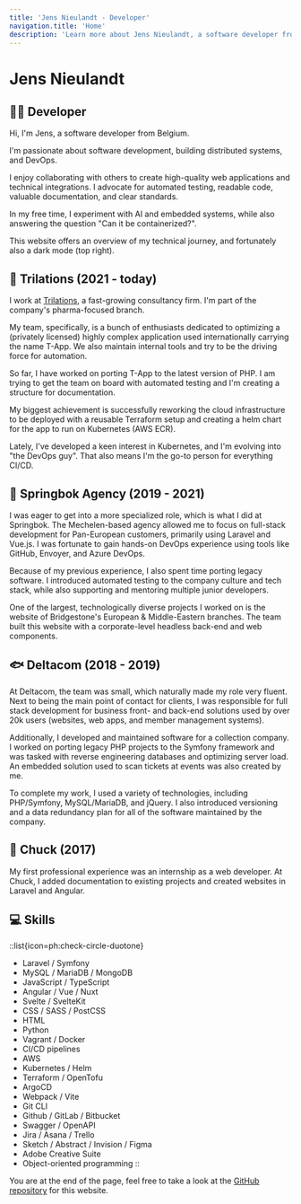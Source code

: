 ```yaml
---
title: 'Jens Nieulandt - Developer'
navigation.title: 'Home'
description: 'Learn more about Jens Nieulandt, a software developer from Belgium. He enjoys collaborating with others to create high-quality web applications and technical integrations.'
---
```


# Jens Nieulandt

## :technologist: Developer

Hi, I'm Jens, a software developer from Belgium.

I'm passionate about software development, building distributed systems, and DevOps.

I enjoy collaborating with others to create high-quality web applications and technical integrations. I advocate for automated testing, readable code, valuable documentation, and clear standards.

In my free time, I experiment with AI and embedded systems, while also answering the question "Can it be containerized?".

This website offers an overview of my technical journey, and fortunately also a dark mode (top right).

## :flamingo: Trilations (2021 - today)

I work at [Trilations](https://www.trilations.com), a fast-growing consultancy firm. I'm part of the company's pharma-focused branch.

My team, specifically, is a bunch of enthusiasts dedicated to optimizing a (privately licensed) highly complex application used internationally carrying the name T-App. We also maintain internal tools and try to be the driving force for automation.

So far, I have worked on porting T-App to the latest version of PHP. I am trying to get the team on board with automated testing and I'm creating a structure for documentation.

My biggest achievement is successfully reworking the cloud infrastructure to be deployed with a reusable Terraform setup and creating a helm chart for the app to run on Kubernetes (AWS ECR).

Lately, I've developed a keen interest in Kubernetes, and I'm evolving into "the DevOps guy". That also means I'm the go-to person for everything CI/CD.

## :deer: Springbok Agency (2019 - 2021)

I was eager to get into a more specialized role, which is what I did at Springbok. The Mechelen-based agency allowed me to focus on full-stack development for Pan-European customers, primarily using Laravel and Vue.js. I was fortunate to gain hands-on DevOps experience using tools like GitHub, Envoyer, and Azure DevOps.

Because of my previous experience, I also spent time porting legacy software. I introduced automated testing to the company culture and tech stack, while also supporting and mentoring multiple junior developers.

One of the largest, technologically diverse projects I worked on is the website of Bridgestone's European & Middle-Eastern branches. The team built this website with a corporate-level headless back-end and web components.

## :fish: Deltacom (2018 - 2019)

At Deltacom, the team was small, which naturally made my role very fluent. Next to being the main point of contact for clients, I was responsible for full stack development for business front- and back-end solutions used by over 20k users (websites, web apps, and member management systems).

Additionally, I developed and maintained software for a collection company. I worked on porting legacy PHP projects to the Symfony framework and was tasked with reverse engineering databases and optimizing server load. An embedded solution used to scan tickets at events was also created by me.

To complete my work, I used a variety of technologies, including PHP/Symfony, MySQL/MariaDB, and jQuery. I also introduced versioning and a data redundancy plan for all of the software maintained by the company.

## :beaver: Chuck (2017)

My first professional experience was an internship as a web developer. At Chuck, I added documentation to existing projects and created websites in Laravel and Angular.

## :computer: Skills

::list{icon=ph:check-circle-duotone}
- Laravel / Symfony
- MySQL / MariaDB / MongoDB
- JavaScript / TypeScript
- Angular / Vue / Nuxt
- Svelte / SvelteKit
- CSS / SASS / PostCSS
- HTML
- Python
- Vagrant / Docker
- CI/CD pipelines
- AWS
- Kubernetes / Helm
- Terraform / OpenTofu
- ArgoCD
- Webpack / Vite
- Git CLI
- Github / GitLab / Bitbucket
- Swagger / OpenAPI
- Jira / Asana / Trello
- Sketch / Abstract / Invision / Figma
- Adobe Creative Suite
- Object-oriented programming
::

You are at the end of the page, feel free to take a look at the [GitHub repository](https://github.com/jensnieulandt/jensnieulandt.github.io) for this website.
